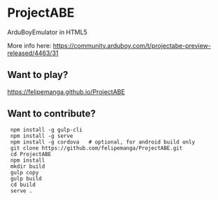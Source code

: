 # ProjectABE
ArduBoyEmulator in HTML5

More info here: https://community.arduboy.com/t/projectabe-preview-released/4463/31

## Want to play?
   https://felipemanga.github.io/ProjectABE

## Want to contribute?

     npm install -g gulp-cli
     npm install -g serve
     npm install -g cordova   # optional, for android build only
     git clone https://github.com/felipemanga/ProjectABE.git
     cd ProjectABE
     npm install
     mkdir build
     gulp copy
     gulp build
     cd build
     serve .


     
     
